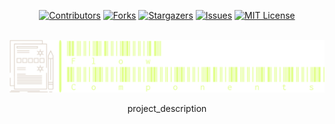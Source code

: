 <!-- Improved compatibility of back to top link: See: https://github.com/othneildrew/Best-README-Template/pull/73 -->

<a name="readme-top"></a>

<!--
*** Thanks for checking out the Best-README-Template. If you have a suggestion
*** that would make this better, please fork the repo and create a pull request
*** or simply open an issue with the tag "enhancement".
*** Don't forget to give the project a star!
*** Thanks again! Now go create something AMAZING! :D
-->

<!-- PROJECT SHIELDS -->
<!--
*** I'm using markdown "reference style" links for readability.
*** Reference links are enclosed in brackets [ ] instead of parentheses ( ).
*** See the bottom of this document for the declaration of the reference variables
*** for contributors-url, forks-url, etc. This is an optional, concise syntax you may use.
*** https://www.markdownguide.org/basic-syntax/#reference-style-links
-->

<!-- PROJECT LOGO -->
<div align="center">

[![Contributors][contributors-shield]][contributors-url]
[![Forks][forks-shield]][forks-url]
[![Stargazers][stars-shield]][stars-url]
[![Issues][issues-shield]][issues-url]
[![MIT License][license-shield]][license-url]

<br />

<a href="https://github.com/Forge4Flow/FlowComponents">
    <img src="repo_images/logo.png" alt="Logo">
</a>

<br />

<p align="center">
    project_description
</p>

</div>

<!-- MARKDOWN LINKS & IMAGES -->
<!-- https://www.markdownguide.org/basic-syntax/#reference-style-links -->

[contributors-shield]: https://img.shields.io/github/contributors/Forge4Flow/FlowComponents.svg?style=for-the-badge
[contributors-url]: https://github.com/Forge4Flow/FlowComponents/graphs/contributors
[forks-shield]: https://img.shields.io/github/forks/Forge4Flow/FlowComponents.svg?style=for-the-badge
[forks-url]: https://github.com/Forge4Flow/FlowComponents/network/members
[stars-shield]: https://img.shields.io/github/stars/Forge4Flow/FlowComponents.svg?style=for-the-badge
[stars-url]: https://github.com/Forge4Flow/FlowComponents/stargazers
[issues-shield]: https://img.shields.io/github/issues/Forge4Flow/FlowComponents.svg?style=for-the-badge
[issues-url]: https://github.com/Forge4Flow/FlowComponents/issues
[license-shield]: https://img.shields.io/github/license/Forge4Flow/FlowComponents.svg?style=for-the-badge
[license-url]: https://github.com/Forge4Flow/FlowComponents/blob/master/LICENSE.txt
[linkedin-shield]: https://img.shields.io/badge/-LinkedIn-black.svg?style=for-the-badge&logo=linkedin&colorB=555
[linkedin-url]: https://linkedin.com/in/linkedin_username
